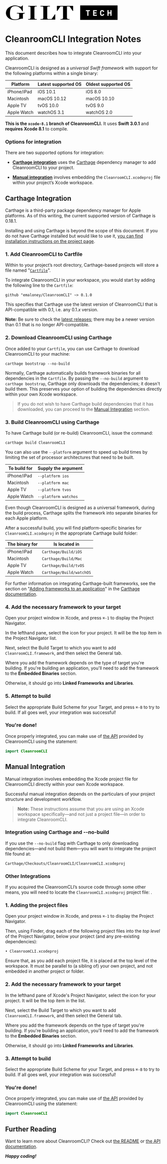 ![Gilt Tech logo](https://raw.githubusercontent.com/gilt/Cleanroom/xcode-8.1/Assets/gilt-tech-logo.png)

# CleanroomCLI Integration Notes

This document describes how to integrate CleanroomCLI into your application.

CleanroomCLI is designed as a *universal Swift framework* with support for the following platforms within a single binary:

Platform|Latest supported OS|Oldest supported OS
--------|-------------------|-------------------
iPhone/iPad|iOS 10.1|iOS 8.0
Macintosh|macOS 10.12|macOS 10.10
Apple TV|tvOS 10.0|tvOS 9.0
Apple Watch|watchOS 3.1|watchOS 2.0

**This is the `xcode-8.1` branch of CleanroomCLI.** It uses **Swift 3.0.1** and **requires Xcode 8.1** to compile.

### Options for integration

There are two supported options for integration:

- **[Carthage integration](#carthage-integration)** uses the [Carthage](https://github.com/Carthage/Carthage) dependency manager to add CleanroomCLI to your project.

- **[Manual integration](#manual-integration)** involves embedding the `CleanroomCLI.xcodeproj` file within your project’s Xcode workspace.

## Carthage Integration

Carthage is a third-party package dependency manager for Apple platforms. As of this writing, the current supported version of Carthage is 0.18.1.

Installing and using Carthage is beyond the scope of this document. If you do not have Carthage installed but would like to use it, [you can find installation instructions on the project page](https://github.com/Carthage/Carthage#installing-carthage). 

### 1. Add CleanroomCLI to Cartfile

Within to your project’s root directory, Carthage-based projects will store a file named "[`Cartfile`](https://github.com/Carthage/Carthage/blob/master/Documentation/Artifacts.md#cartfile)".

To integrate CleanroomCLI in your workspace, you would start by adding the following line to the `Cartfile`:

```
github "emaloney/CleanroomCLI" ~> 0.1.0
```

This specifies that Carthage use the latest version of CleanroomCLI that is API-compatible with 0.1, i.e. any 0.1.*x* version.

**Note:** Be sure to check the [latest releases](https://github.com/emaloney/CleanroomCLI/releases); there may be a newer version than 0.1 that is no longer API-compatible.

### 2. Download CleanroomCLI using Carthage

Once added to your `Cartfile`, you can use Carthage to download CleanroomCLI to your machine:

```
carthage bootstrap --no-build
```

Normally, Carthage automatically builds framework binaries for all dependencies in the `Cartfile`. By passing the `--no-build` argument to `carthage bootstrap`, Carthage only downloads the dependencies; it doesn't build them. This preserves your option of building the dependencies directly within your own Xcode workspace.

> If you do not wish to have Carthage build dependencies that it has downloaded, you can proceed to the [Manual Integration](#manual-integration) section.

### 3. Build CleanroomCLI using Carthage

To have Carthage build (or re-build) CleanroomCLI, issue the command:

```
carthage build CleanroomCLI
```

You can also use the `--platform` argument to speed up build times by limiting the set of processor architectures that need to be built.

To build for|Supply the argument
------------|-------------------
iPhone/iPad|`--platform ios`
Macintosh|`--platform mac`
Apple TV|`--platform tvos`
Apple Watch|`--platform watchos`


Even though CleanroomCLI is designed as a universal framework, during the build process, Carthage splits the framework into separate binaries for each Apple platform.

After a successful build, you will find platform-specific binaries for `CleanroomCLI.xcodeproj` in the appropriate Carthage build folder:

The binary for|Is located in
--------------|-------------
iPhone/iPad|`Carthage/Build/iOS`
Macintosh|`Carthage/Build/Mac`
Apple TV|`Carthage/Build/tvOS`
Apple Watch|`Carthage/Build/watchOS`


For further information on integrating Carthage-built frameworks, see the section on "[Adding frameworks to an application](https://github.com/Carthage/Carthage#adding-frameworks-to-an-application)" in the [Carthage documentation](https://github.com/Carthage/Carthage#carthage--).

### 4. Add the necessary framework to your target

Open your project window in Xcode, and press `⌘-1` to display the Project Navigator.

In the lefthand pane, select the icon for your project. It will be the top item in the Project Navigator list.

Next, select the Build Target to which you want to add `CleanroomCLI.framework`, and then select the General tab.

Where you add the framework depends on the type of target you're building. If you're building an application, you'll need to add the framework to the **Embedded Binaries** section.

Otherwise, it should go into **Linked Frameworks and Libraries**.


### 5. Attempt to build

Select the appropriate Build Scheme for your Target, and press `⌘-B` to try to build. If all goes well, your integration was successful!

### You're done!

Once properly integrated, you can make use of [the API](https://rawgit.com/emaloney/CleanroomCLI/xcode-8.1/Documentation/API/index.html) provided by CleanroomCLI using the statement:

```swift
import CleanroomCLI
```

## Manual Integration

Manual integration involves embedding the Xcode project file for CleanroomCLI directly within your own Xcode workspace.

Successful manual integration depends on the particulars of your project structure and development workflow.

> **Note:** These instructions assume that you are using an Xcode workspace specifically—and not just a project file—in order to integrate CleanroomCLI.

### Integration using Carthage and --no-build

If you use the `--no-build` flag with Carthage to only downloading dependencies—and not build them—you will want to integrate the project file found at:

```
Carthage/Checkouts/CleanroomCLI/CleanroomCLI.xcodeproj
```

### Other Integrations

If you acquired the CleanroomCLI’s source code through some other means, you will need to locate the `CleanroomCLI.xcodeproj` project file: .

### 1. Adding the project files

Open your project window in Xcode, and press `⌘-1` to display the Project Navigator.

Then, using Finder, drag each of the following project files into the *top level* of the Project Navigator, below your project (and any pre-existing dependencies):

```
• CleanroomCLI.xcodeproj
```

Ensure that, as you add each project file, it is placed at the top level of the workspace. It must be parallel to (a sibling of) your own project, and not embedded in another project or folder.

### 2. Add the necessary framework to your target

In the lefthand pane of Xcode's Project Navigator, select the icon for your project. It will be the top item in the list.

Next, select the Build Target to which you want to add `CleanroomCLI.framework`, and then select the General tab.

Where you add the framework depends on the type of target you're building. If you're building an application, you'll need to add the framework to the **Embedded Binaries** section.

Otherwise, it should go into **Linked Frameworks and Libraries**.


### 3. Attempt to build

Select the appropriate Build Scheme for your Target, and press `⌘-B` to try to build. If all goes well, your integration was successful!

### You're done!

Once properly integrated, you can make use of [the API](https://rawgit.com/emaloney/CleanroomCLI/xcode-8.1/Documentation/API/index.html) provided by CleanroomCLI using the statement:

```swift
import CleanroomCLI
```

## Further Reading

Want to learn more about CleanroomCLI? Check out [the README](https://github.com/emaloney/CleanroomCLI/blob/xcode-8.1/README.md) or [the API documentation](https://rawgit.com/emaloney/CleanroomCLI/xcode-8.1/Documentation/API/index.html).

**_Happy coding!_**
